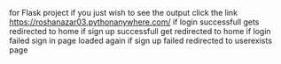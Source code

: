for Flask project
if you just wish to see the output click the link https://roshanazar03.pythonanywhere.com/
if login successfull gets redirected to home
if sign up successfull get redirected to home
if login failed sign in page loaded again
if sign up failed redirected to userexists page
